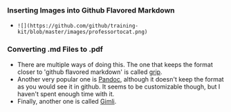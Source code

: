 ### Inserting Images into Github Flavored Markdown
* `![](https://github.com/github/training-kit/blob/master/images/professortocat.png)`

### Converting .md Files to .pdf
* There are multiple ways of doing this. The one that keeps the format closer to 'github flavored markdown' is called [grip](https://github.com/joeyespo/grip).
* Another very popular one is [Pandoc](http://pandoc.org/README.html), although it doesn't keep the format as you would see it in github. It seems to be customizable though, but I haven't spent enough time with it.
* Finally, another one is called [Gimli](https://github.com/walle/gimli).